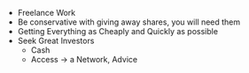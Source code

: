 - Freelance Work
- Be conservative with giving away shares, you will need them
- Getting Everything as Cheaply and Quickly as possible
- Seek Great Investors
	- Cash
	- Access -> a Network, Advice 
